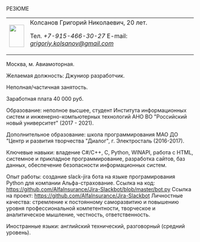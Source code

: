 
РЕЗЮМЕ 
<table border=0>
<tr>
<td><img src="https://sun9-60.userapi.com/PxeJKT7_3UPqjReVE3O2tViTjUtkrRUz5su7yg/D42kddXqE2A.jpg" width="40" height="60" /></td> <td> Колсанов Григорий Николаевич, 20 лет.

Тел. *+7-915-466-30-27* E-mail: *grigoriy.kolsanov@gmail.com*
</td></tr>
</table>
Москва, м. Авиамоторная.

Желаемая должность: Джуниор разработчик.

Неполная/частичная занятость.

Заработная плата 40 000 руб.

Образование: неполное высшее, студент Института информационных систем и инженерно-компьютерных технологий АНО ВО "Российский новый университет" (2017 - 2021).

Дополнительное образование: школа программирования МАО ДО "Центр и развития творчества "Диалог", г. Электросталь (2016-2017).

Ключевые навыки: владение C#/С++, C, Python, WINAPI, работа с HTML, системное и прикладное программирование, разработка сайтов, баз данных, обеспечение безопасности информационных систем.

Опыт работы: создание slack-jira бота на языке програмирования Python для компании Альфа-страхование. Ссылка на код: https://github.com/AlfaInsurance/Jira-Slackbot/blob/master/bot.py Ссылка на проект: https://github.com/AlfaInsurance/Jira-Slackbot Личностные качества: стремление к постоянному саморазвитию и повышению уровня профессиональной компетентности, творческое и аналитическое мышление, честность, ответственность.

Иностранные языки: английский технический, разговорный (средний уровень).
